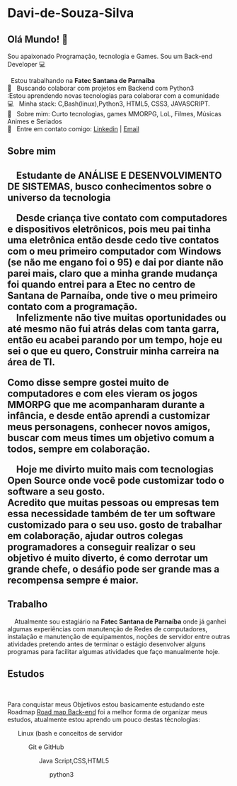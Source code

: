 # Davi-de-Souza-Silva
## Olá Mundo! 👋
Sou apaixonado Programação, tecnologia e Games.
Sou um Back-end Developer :computer:

   &nbsp; Estou trabalhando na **Fatec Santana de Parnaíba**
 <br/> :purple_heart: &nbsp; Buscando colaborar com projetos em Backend com Python3
 <br/> :Estou aprendendo novas tecnologias para colaborar com a comunidade
 <br/> :computer: &nbsp; Minha stack: C,Bash(linux),Python3, HTML5, CSS3, JAVASCRIPT.
 <br/> 💬  &nbsp; Sobre mim: Curto tecnologias, games MMORPG, LoL, Filmes, Músicas Animes e Seriados
 <br/> :email: &nbsp; Entre em contato comigo: 
 [Linkedin](https://www.linkedin.com/in/davi-souza-silva-ab329a109/) | [Email](mailto:davi.silva41@fatec.sp.gov.br)

<h2>Sobre mim<h2>
    <p>&nbsp&nbsp&nbsp&nbspEstudante de <b>ANÁLISE E DESENVOLVIMENTO DE SISTEMAS</b>, busco conhecimentos sobre o universo da tecnologia</p>
      <p>&nbsp&nbsp&nbsp&nbspDesde criança tive contato com computadores e dispositivos eletrônicos, pois meu pai tinha uma eletrônica então desde cedo tive contatos com o meu primeiro computador com Windows (se não me engano foi o 95) e dai por diante não parei mais, claro que a minha grande mudança foi quando entrei para a Etec no centro de Santana de Parnaíba, onde tive o meu primeiro contato com a programação.
      <br>&nbsp&nbsp&nbsp&nbspInfelizmente  não tive muitas oportunidades ou até mesmo não fui atrás delas com tanta garra, então eu acabei parando por um tempo, hoje eu sei o que eu quero, Construir minha carreira na área de TI.</br>
  <p>Como disse sempre gostei muito de computadores e com eles vieram os jogos <b>MMORPG</b>  que me acompanharam durante a infância, e desde então aprendi a customizar meus personagens, conhecer novos amigos, buscar com meus times um objetivo comum a todos, sempre em colaboração.
    <p>&nbsp&nbsp&nbsp&nbspHoje me divirto muito mais com tecnologias <b>Open Source</b> onde você pode customizar todo o software a seu gosto.
    <br>Acredito que muitas pessoas ou empresas tem essa necessidade também de ter um software customizado para o seu uso. gosto de trabalhar em colaboração, ajudar outros colegas programadores a conseguir realizar o seu objetivo é muito diverto, é como derrotar um grande chefe, o desáfio pode ser grande mas a recompensa sempre é maior.</br>
    
<h2>Trabalho</h2>
  &nbsp&nbsp&nbsp&nbspAtualmente sou estagiário na <b>Fatec Santana de Parnaíba</b> onde já ganhei algumas experiências com manutenção de Redes de computadores, instalação e manutenção de equipamentos, noções de servidor entre outras atividades pretendo antes de terminar o estágio desenvolver alguns programas para facilitar algumas atividades que faço manualmente hoje.

<h2> Estudos</h2>
  &nbsp&nbsp&nbsp&nbsp<p>Para conquistar meus Objetivos estou basicamente estudando este Roadmap <a href="https://roadmap.sh/backend">Road map Back-end</a> foi a melhor forma de organizar meus estudos, atualmente estou aprendo um pouco destas técnologias:
  <ol>Linux (bash e conceitos de servidor
    <ol>Git e GitHub 
      <ol>Java Script,CSS,HTML5
        <ol>python3
  
</ul>
